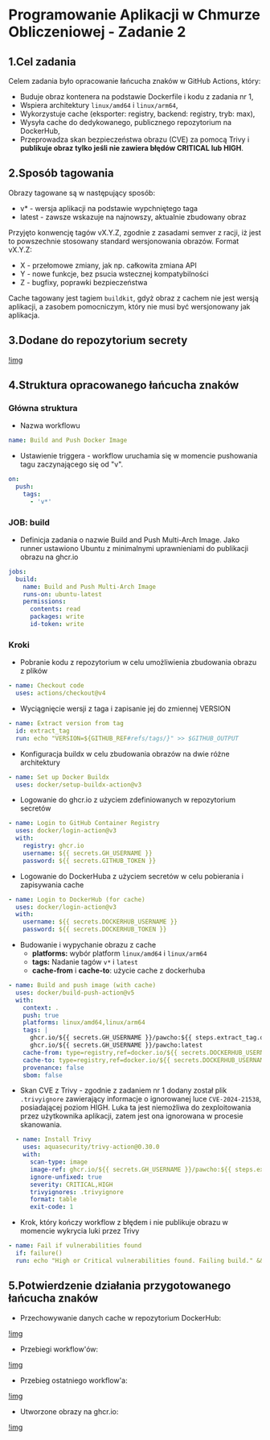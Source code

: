 # Programowanie Aplikacji w Chmurze Obliczeniowej - Zadanie 2

## 1.Cel zadania
Celem zadania było opracowanie łańcucha znaków w GitHub Actions, który:
- Buduje obraz kontenera na podstawie Dockerfile i kodu z zadania nr 1,
- Wspiera architektury `linux/amd64` i `linux/arm64`,
- Wykorzystuje cache (eksporter: registry, backend: registry, tryb: max),
- Wysyła cache do dedykowanego, publicznego repozytorium na DockerHub,
- Przeprowadza skan bezpieczeństwa obrazu (CVE) za pomocą Trivy i **publikuje obraz tylko jeśli nie zawiera błędów CRITICAL lub HIGH**.

## 2.Sposób tagowania

Obrazy tagowane są w następujący sposób:
- v* - wersja aplikacji na podstawie wypchniętego taga
- latest - zawsze wskazuje na najnowszy, aktualnie zbudowany obraz

Przyjęto konwencję tagów vX.Y.Z, zgodnie z zasadami semver z racji, iż jest to powszechnie stosowany standard wersjonowania obrazów. Format vX.Y.Z:
- X - przełomowe zmiany, jak np. całkowita zmiana API
- Y - nowe funkcje, bez psucia wstecznej kompatybilności
- Z - bugfixy, poprawki bezpieczeństwa

Cache tagowany jest tagiem `buildkit`, gdyż obraz z cachem nie jest wersją aplikacji, a zasobem pomocniczym, który nie musi być wersjonowany jak aplikacja.

## 3.Dodane do repozytorium secrety

[!img](img/secrets.png)

## 4.Struktura opracowanego łańcucha znaków

### Główna struktura

- Nazwa workflowu
```yml
name: Build and Push Docker Image
```

- Ustawienie triggera - workflow uruchamia się w momencie pushowania tagu zaczynającego się od "v".
```yml
on:
  push:
    tags:
      - 'v*'
```

### JOB: build

- Definicja zadania o nazwie Build and Push Multi-Arch Image. Jako runner ustawiono Ubuntu z minimalnymi uprawnieniami do publikacji obrazu na ghcr.io
```yml
jobs:
  build:
    name: Build and Push Multi-Arch Image
    runs-on: ubuntu-latest
    permissions:
      contents: read
      packages: write
      id-token: write
```

### Kroki

- Pobranie kodu z repozytorium w celu umożliwienia zbudowania obrazu z plików
```yml
- name: Checkout code
  uses: actions/checkout@v4
```

- Wyciągnięcie wersji z taga i zapisanie jej do zmiennej VERSION
```yml
- name: Extract version from tag
  id: extract_tag
  run: echo "VERSION=${GITHUB_REF#refs/tags/}" >> $GITHUB_OUTPUT
```

- Konfiguracja buildx w celu zbudowania obrazów na dwie różne architektury
```yml
- name: Set up Docker Buildx
  uses: docker/setup-buildx-action@v3
```

- Logowanie do ghcr.io z użyciem zdefiniowanych w repozytorium secretów
```yml
- name: Login to GitHub Container Registry
  uses: docker/login-action@v3
  with:
    registry: ghcr.io
    username: ${{ secrets.GH_USERNAME }}
    password: ${{ secrets.GITHUB_TOKEN }}
```

- Logowanie do DockerHuba z użyciem secretów w celu pobierania i zapisywania cache
```yml
- name: Login to DockerHub (for cache)
  uses: docker/login-action@v3
  with:
    username: ${{ secrets.DOCKERHUB_USERNAME }}
    password: ${{ secrets.DOCKERHUB_TOKEN }}
```

- Budowanie i wypychanie obrazu z cache
    - **platforms:** wybór platform `linux/amd64` i `linux/arm64`
    - **tags:** Nadanie tagów `v*` i `latest`
    - **cache-from** i **cache-to**: użycie cache z dockerhuba
```yml
- name: Build and push image (with cache)
  uses: docker/build-push-action@v5
  with:
    context: .
    push: true
    platforms: linux/amd64,linux/arm64
    tags: |
      ghcr.io/${{ secrets.GH_USERNAME }}/pawcho:${{ steps.extract_tag.outputs.VERSION }}
      ghcr.io/${{ secrets.GH_USERNAME }}/pawcho:latest
    cache-from: type=registry,ref=docker.io/${{ secrets.DOCKERHUB_USERNAME }}/cache:buildkit
    cache-to: type=registry,ref=docker.io/${{ secrets.DOCKERHUB_USERNAME }}/cache:buildkit,mode=max
    provenance: false
    sbom: false
```

- Skan CVE z Trivy - zgodnie z zadaniem nr 1 dodany został plik `.trivyignore` zawierający informacje o ignorowanej luce `CVE-2024-21538`, posiadającej poziom HIGH. Luka ta jest niemożliwa do zexploitowania przez użytkownika aplikacji, zatem jest ona ignorowana w procesie skanowania.
```yml
  - name: Install Trivy
    uses: aquasecurity/trivy-action@0.30.0
    with:
      scan-type: image
      image-ref: ghcr.io/${{ secrets.GH_USERNAME }}/pawcho:${{ steps.extract_tag.outputs.VERSION }}
      ignore-unfixed: true
      severity: CRITICAL,HIGH
      trivyignores: .trivyignore
      format: table
      exit-code: 1
```

- Krok, który kończy workflow z błędem i nie publikuje obrazu w momencie wykrycia luki przez Trivy
```yml
- name: Fail if vulnerabilities found
  if: failure()
  run: echo "High or Critical vulnerabilities found. Failing build." && exit 1
```

## 5.Potwierdzenie działania przygotowanego łańcucha znaków

- Przechowywanie danych cache w repozytorium DockerHub:

[!img](img/dockerhub.png)

- Przebiegi workflow'ów:

[!img](img/actions1.png)

- Przebieg ostatniego workflow'a:

[!img](img/actions2.png)

- Utworzone obrazy na ghcr.io:

[!img](img/ghcr.png)
 

